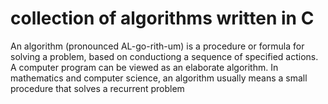 # collection of algorithms written in C

An algorithm (pronounced AL-go-rith-um) is a procedure or formula for solving a problem, 
based on conductiong a sequence of specified actions. A computer program can be viewed 
as an elaborate algorithm. In mathematics and computer science, an algorithm usually 
means a small procedure that solves a recurrent problem